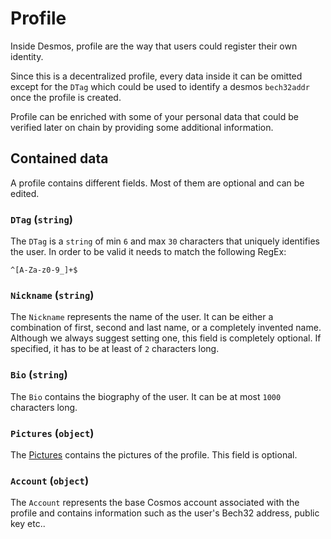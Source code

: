 # Profile
Inside Desmos, profile are the way that users could register their own identity.

Since this is a decentralized profile, every data inside it can be omitted except for the `DTag` which could be used
to identify a desmos `bech32addr` once the profile is created. 

Profile can be enriched with some of your personal data that could be verified later on chain by providing
some additional information.

## Contained data
A profile contains different fields. Most of them are optional and can be edited.

### `DTag` (`string`)
The `DTag` is a `string` of min `6` and max `30` characters that uniquely identifies the user.
In order to be valid it needs to match the following RegEx:

```
^[A-Za-z0-9_]+$
``` 

### `Nickname` (`string`)
The `Nickname` represents the name of the user. 
It can be either a combination of first, second and last name, or a completely invented name. 
Although we always suggest setting one, this field is completely optional.
If specified, it has to be at least of `2` characters long.

### `Bio` (`string`)
The `Bio` contains the biography of the user. It can be at most `1000` characters long.

### `Pictures` (`object`)
The [Pictures](profile-pictures.md) contains the pictures of the profile. This field is optional.

### `Account` (`object`)
The `Account` represents the base Cosmos account associated with the profile and contains information
such as the user's Bech32 address, public key etc..
